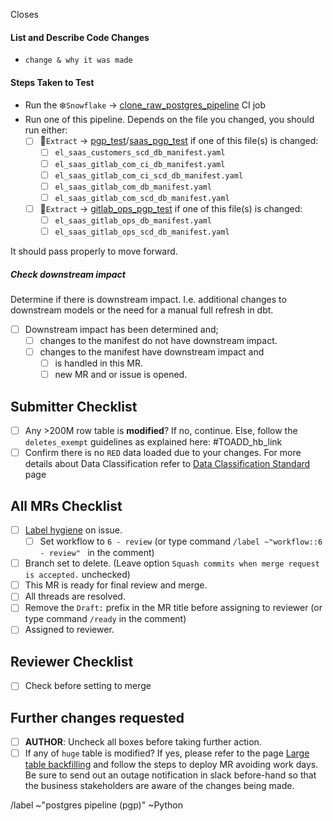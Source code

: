 Closes

#### List and Describe Code Changes <!-- focus on why the changes are being made-->

* `change & why it was made`

#### Steps Taken to Test

* Run the ❄️`Snowflake` -> [clone_raw_postgres_pipeline](https://about.gitlab.com/handbook/business-technology/data-team/platform/ci-jobs/#clone_raw_postgres_pipeline) CI job
* Run one of this pipeline. Depends on the file you changed, you should run either:
    * [ ] 🚂`Extract` -> [pgp_test](https://about.gitlab.com/handbook/business-technology/data-team/platform/ci-jobs/#pgp_test)/[saas_pgp_test](https://about.gitlab.com/handbook/business-technology/data-team/platform/ci-jobs/#saas_pgp_test) if one of this file(s) is changed:
        * [ ] `el_saas_customers_scd_db_manifest.yaml`
        * [ ] `el_saas_gitlab_com_ci_db_manifest.yaml`
        * [ ] `el_saas_gitlab_com_ci_scd_db_manifest.yaml`
        * [ ] `el_saas_gitlab_com_db_manifest.yaml`
        * [ ] `el_saas_gitlab_com_scd_db_manifest.yaml`
    * [ ] 🚂`Extract` -> [gitlab_ops_pgp_test](https://about.gitlab.com/handbook/business-technology/data-team/platform/ci-jobs/#gitlab_ops_pgp_test) if one of this file(s) is changed:
        * [ ] `el_saas_gitlab_ops_db_manifest.yaml`
        * [ ] `el_saas_gitlab_ops_scd_db_manifest.yaml`

It should pass properly to move forward.

##### Check downstream impact

Determine if there is downstream impact. I.e. additional changes to downstream models or the need for a manual full refresh in dbt.

- [ ] Downstream impact has been determined and;
   - [ ] changes to the manifest do not have downstream impact.
   - [ ] changes to the manifest have downstream impact and
      - [ ] is handled in this MR.
      - [ ] new MR and or issue is opened.

## Submitter Checklist

* [ ] Any >200M row table is **modified**? If no, continue. Else, follow the `deletes_exempt` guidelines as explained here: #TOADD_hb_link
* [ ] Confirm there is no `RED` data loaded due to your changes. For more details about Data Classification refer to [Data Classification Standard](https://about.gitlab.com/handbook/security/data-classification-standard.html) page

## All MRs Checklist
- [ ] [Label hygiene](https://about.gitlab.com/handbook/business-ops/data-team/how-we-work/#issue-labeling) on issue.
    - [ ] Set workflow to `6 - review` (or type command `/label ~"workflow::6 - review" ` in the comment)
- [ ] Branch set to delete. (Leave option `Squash commits when merge request is accepted.` unchecked)
- [ ] This MR is ready for final review and merge.
- [ ] All threads are resolved.
- [ ] Remove the `Draft:` prefix in the MR title before assigning to reviewer (or type command `/ready` in the comment)
- [ ] Assigned to reviewer.

## Reviewer Checklist
- [ ]  Check before setting to merge

## Further changes requested
* [ ] **AUTHOR**: Uncheck all boxes before taking further action.
* [ ] If any of `huge` table is modified? If yes, please refer to the page [Large table backfilling](https://about.gitlab.com/handbook/business-technology/data-team/platform/pipelines/SAAS-Gitlab-com/#large-tables-backfilling) and follow the steps to deploy MR avoiding work days. Be sure to send out an outage notification in slack before-hand so that the business stakeholders are aware of the changes being made.

/label ~"postgres pipeline (pgp)" ~Python
